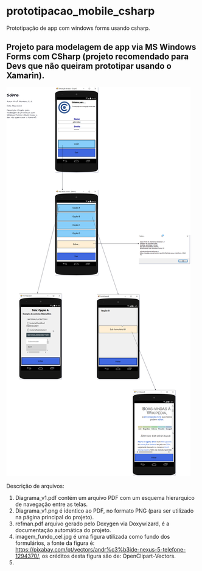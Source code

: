 # prototipacao_mobile_csharp
Prototipação de app com windows forms usando csharp.

## Projeto para modelagem de app via MS Windows Forms com CSharp (projeto recomendado para Devs que não queiram prototipar usando o Xamarin).

![alt text](https://github.com/monteiro74/prototipacao_mobile_csharp/blob/main/Diagrama_v1.png)

Descrição de arquivos:
1. Diagrama_v1.pdf contém um arquivo PDF com um esquema hierarquico de navegação entre as telas.
2. Diagrama_v1.png é identico ao PDF, no formato PNG (para ser utilizado na página principal do projeto).
3. refman.pdf arquivo gerado pelo Doxygen via Doxywizard, é a documentação automática do projeto.
4. imagem_fundo_cel.jpg é uma figura utilizada como fundo dos formulários, a fonte da figura é: https://pixabay.com/pt/vectors/andr%c3%b3ide-nexus-5-telefone-1294370/, os créditos desta figura são de: OpenClipart-Vectors.
5. 